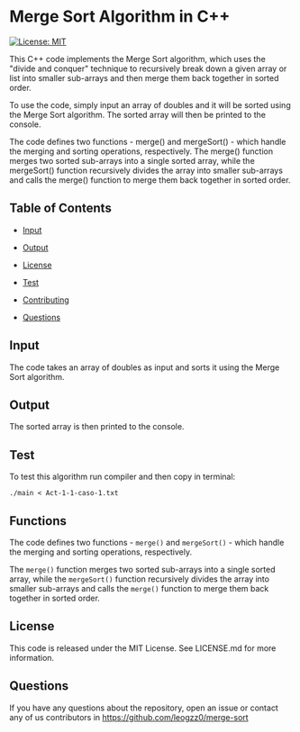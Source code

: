 # Merge Sort Algorithm in C++
[![License: MIT](https://img.shields.io/badge/License-MIT-yellow.svg)](https://opensource.org/licenses/MIT)

This C++ code implements the Merge Sort algorithm, which uses the "divide and conquer" technique to recursively break down a given array or list into smaller sub-arrays and then merge them back together in sorted order.

To use the code, simply input an array of doubles and it will be sorted using the Merge Sort algorithm. The sorted array will then be printed to the console.

The code defines two functions - merge() and mergeSort() - which handle the merging and sorting operations, respectively. The merge() function merges two sorted sub-arrays into a single sorted array, while the mergeSort() function recursively divides the array into smaller sub-arrays and calls the merge() function to merge them back together in sorted order.

## Table of Contents 

- [Input](#input)

- [Output](#output)

- [License](#license)

- [Test](#test)

- [Contributing](#contributing)

- [Questions](#questions)

## Input

The code takes an array of doubles as input and sorts it using the Merge Sort algorithm.

## Output

The sorted array is then printed to the console.

## Test
To test this algorithm run compiler and then copy in terminal:
```
./main < Act-1-1-caso-1.txt
```

## Functions

The code defines two functions - `merge()` and `mergeSort()` - which handle the merging and sorting operations, respectively. 

The `merge()` function merges two sorted sub-arrays into a single sorted array, while the `mergeSort()` function recursively divides the array into smaller sub-arrays and calls the `merge()` function to merge them back together in sorted order.

## License

This code is released under the MIT License. See LICENSE.md for more information.

## Questions

If you have any questions about the repository, open an issue or contact any of us contributors in https://github.com/leogzz0/merge-sort
